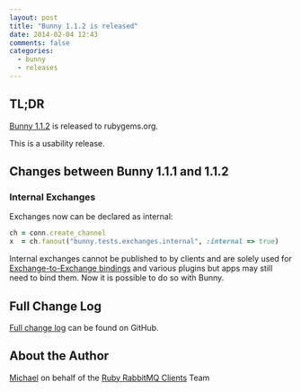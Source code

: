 ```yaml
---
layout: post
title: "Bunny 1.1.2 is released"
date: 2014-02-04 12:43
comments: false
categories:
  - bunny
  - releases
---
```


## TL;DR

[Bunny 1.1.2](https://rubygems.org/gems/bunny/versions/1.1.2) is released to rubygems.org.

This is a usability release.


## Changes between Bunny 1.1.1 and 1.1.2

### Internal Exchanges

Exchanges now can be declared as internal:

``` ruby
ch = conn.create_channel
x  = ch.fanout("bunny.tests.exchanges.internal", :internal => true)
```

Internal exchanges cannot be published to by clients and are solely used
for [Exchange-to-Exchange bindings](http://rabbitmq.com/e2e.html) and various
plugins but apps may still need to bind them. Now it is possible
to do so with Bunny.


## Full Change Log

[Full change log](https://github.com/ruby-amqp/bunny/blob/1.1.x-stable/ChangeLog.md) can be found on GitHub.


## About the Author

[Michael](http://twitter.com/michaelklishin) on behalf of the [Ruby RabbitMQ Clients](http://github.com/ruby-amqp) Team
